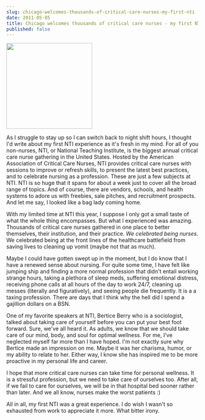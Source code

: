 ```yaml
---
slug: chicago-welcomes-thousands-of-critical-care-nurses-my-first-nti
date: 2011-05-05
title: Chicago welcomes thousands of critical care nurses - my first NTI
published: false
---
```

<a href="https://aladywithalamp.files.wordpress.com/2011/05/images1.jpeg"><img class="size-full wp-image-95" title="Stand Tall" src="https://aladywithalamp.files.wordpress.com/2011/05/images1.jpeg" alt="" width="225" height="225" /></a>

As I struggle to stay up so I can switch back to night shift hours, I thought I'd write about my first NTI experience as it's fresh in my mind. For all of you non-nurses, NTI, or National Teaching Institute, is the biggest annual critical care nurse gathering in the United States. Hosted by the American Association of Critical Care Nurses, NTI provides critical care nurses with sessions to improve or refresh skills, to present the latest best practices, and to celebrate nursing as a profession. These are just a few subjects at NTI. NTI is so huge that it spans for about a week just to cover all the broad range of topics. And of course, there are vendors, schools, and health systems to adore us with freebies, sale pitches, and recruitment prospects. And let me say, I looked like a bag lady coming home.

With my limited time at NTI this year, I suppose I only got a small taste of what the whole thing encompasses. But what I experienced was amazing. Thousands of critical care nurses gathered in one place to better themselves, their institution, and their practice. <em>We celebrated being nurses</em>. We celebrated being at the front lines of the healthcare battlefield from saving lives to cleaning up vomit (maybe not that as much).

Maybe I could have gotten swept up in the moment, but I do know that I have a renewed sense about nursing. For quite some time, I have felt like jumping ship and finding a more normal profession that didn't entail working strange hours, taking a plethora of sleep meds, suffering emotional distress, receiving phone calls at all hours of the day to work 24/7, cleaning up messes (literally and figuratively), and seeing people die frequently. It is a a taxing profession. There are days that I think why the hell did I spend a gajillion dollars on a BSN.

One of my favorite speakers at NTI, Bertice Berry who is a sociologist, talked about taking care of yourself before you can put your best foot forward. Sure, we've all heard it. As adults, we know that we should take care of our mind, body, and soul for optimal wellness. For me, I've neglected myself far more than I have hoped. I'm not exactly sure why Bertice made an impression on me. Maybe it was her charisma, humor, or my ability to relate to her. Either way, I know she has inspired me to be more proactive in my personal life and career.

I hope that more critical care nurses can take time for personal wellness. It is a stressful profession, but we need to take care of ourselves too. After all, if we fail to care for ourselves, we will be in that hospital bed sooner rather than later. And we all know, nurses make the worst patients :)

All in all, my first NTI was a great experience. I do wish I wasn't so exhausted from work to appreciate it more. What bitter irony.